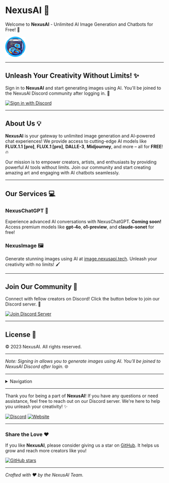 # NexusAI 🚀

Welcome to **NexusAI** - Unlimited AI Image Generation and Chatbots for Free! 🌟

[![NexusAI Logo](https://raw.githubusercontent.com/NexusAILab/cdn/refs/heads/main/icon/logo.png)](https://nexusapi.tech)

---

## Unleash Your Creativity Without Limits! ✨

Sign in to **NexusAI** and start generating images using AI. You'll be joined to the NexusAI Discord community after logging in. 🎨

[![Sign in with Discord](https://img.shields.io/badge/Sign_in_with_Discord-7289da?style=for-the-badge&logo=discord&logoColor=white)](https://nexusapi.tech/login)

---

## About Us 💡

**NexusAI** is your gateway to unlimited image generation and AI-powered chat experiences! We provide access to cutting-edge AI models like **FLUX.1.1 [pro]**, **FLUX.1 [pro]**, **DALLE-3**, **Midjourney**, and more – all for **FREE**! 🔥

Our mission is to empower creators, artists, and enthusiasts by providing powerful AI tools without limits. Join our community and start creating amazing art and engaging with AI chatbots seamlessly.

---

## Our Services 💻

### NexusChatGPT 🤖

Experience advanced AI conversations with NexusChatGPT. **Coming soon!** Access premium models like **gpt-4o**, **o1-preview**, and **claude-sonet** for free!

### NexusImage 🖼️

Generate stunning images using AI at [image.nexusapi.tech](https://image.nexusapi.tech). Unleash your creativity with no limits! 🖌️

---

## Join Our Community 💬

Connect with fellow creators on Discord! Click the button below to join our Discord server. 🚀

[![Join Discord Server](https://img.shields.io/badge/Join_Discord_Server-7289da?style=for-the-badge&logo=discord&logoColor=white)](https://discord.gg/nexusai)

---

## License 📄

&copy; 2023 NexusAI. All rights reserved.

---

*Note: Signing in allows you to generate images using AI. You'll be joined to NexusAI Discord after login.* 🌐

---

<details>
<summary>Navigation</summary>

- [Home](#nexusai-)
- [About Us](#about-us-)
- [Our Services](#our-services-)
  - [NexusChatGPT](#nexuschatsgpt-)
  - [NexusImage](#nexusimage-)
- [Join Our Community](#join-our-community-)
- [License](#license-)

</details>

---

Thank you for being a part of **NexusAI**! If you have any questions or need assistance, feel free to reach out on our Discord server. We're here to help you unleash your creativity! ✨

[![Discord](https://img.shields.io/discord/your-discord-server-id?label=Discord&logo=discord&style=for-the-badge&color=7289da)](https://discord.gg/sk8eddGwmP)
[![Website](https://img.shields.io/badge/Visit-Website-1a1a1a?style=for-the-badge&logo=google-chrome&logoColor=white)](https://www.nexusapi.tech)

---

### Share the Love ❤️

If you like **NexusAI**, please consider giving us a star on [GitHub](https://github.com/NexusAILab/awesome-ai). It helps us grow and reach more creators like you!

[![GitHub stars](https://img.shields.io/github/stars/YourRepository?style=social)](https://github.com/NexusAILab/awesome-ai)

---

*Crafted with ❤️ by the NexusAI Team.*
